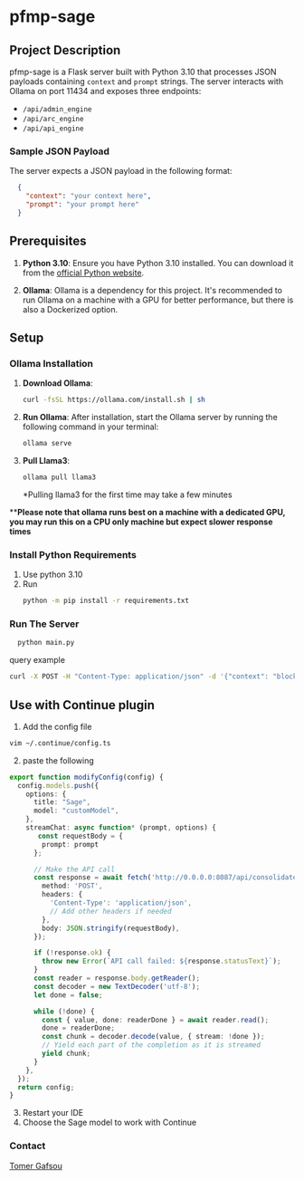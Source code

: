 # pfmp-sage

## Project Description
pfmp-sage is a Flask server built with Python 3.10 that processes JSON payloads containing `context` and `prompt` strings. The server interacts with Ollama on port 11434 and exposes three endpoints:

- `/api/admin_engine`
- `/api/arc_engine`
- `/api/api_engine`

### Sample JSON Payload
The server expects a JSON payload in the following format:

```json
  {
    "context": "your context here",
    "prompt": "your prompt here"
  }
```


## Prerequisites

1. **Python 3.10**:
   Ensure you have Python 3.10 installed. You can download it from the [official Python website](https://www.python.org/downloads/release/python-3100/).

2. **Ollama**:
   Ollama is a dependency for this project. It's recommended to run Ollama on a machine with a GPU for better performance, but there is also a Dockerized option.

## Setup

### Ollama Installation

1. **Download Ollama**:
   ```bash
   curl -fsSL https://ollama.com/install.sh | sh
   ```

2. **Run Ollama**:
   After installation, start the Ollama server by running the following command in your terminal:
   ```bash
   ollama serve
   ```

3. **Pull Llama3**:
    ```bash 
    ollama pull llama3
    ```
   *Pulling llama3 for the first time may take a few minutes  

****Please note that ollama runs best on a machine with a dedicated GPU, you may run this on a CPU only machine but expect slower response times**

### Install Python Requirements
1. Use python 3.10
2. Run  
    ```bash
    python -m pip install -r requirements.txt
   ```
### Run The Server  
```bash
  python main.py  
   ```
query example
```bash
curl -X POST -H "Content-Type: application/json" -d '{"context": "block ui","prompt": "How can i create a volume using the ui"}' http://0.0.0.0:8087/api/admin_engine  
```

## Use with Continue plugin
1. Add the config file
```bash
vim ~/.continue/config.ts 
```
2. paste the following
```typescript
export function modifyConfig(config) {
  config.models.push({
    options: {
      title: "Sage",
      model: "customModel",
    },
    streamChat: async function* (prompt, options) {
       const requestBody = {
        prompt: prompt
      };

      // Make the API call
      const response = await fetch('http://0.0.0.0:8087/api/consolidated_engine', {
        method: 'POST',
        headers: {
          'Content-Type': 'application/json',
          // Add other headers if needed
        },
        body: JSON.stringify(requestBody),
      });

      if (!response.ok) {
        throw new Error(`API call failed: ${response.statusText}`);
      }
      const reader = response.body.getReader();
      const decoder = new TextDecoder('utf-8');
      let done = false;

      while (!done) {
        const { value, done: readerDone } = await reader.read();
        done = readerDone;
        const chunk = decoder.decode(value, { stream: !done });
        // Yield each part of the completion as it is streamed
        yield chunk;
      }
    },
  });
  return config;
}
```
3. Restart your IDE
4. Choose the Sage model to work with Continue

### Contact ###  
 [Tomer Gafsou](mailto:tomer.gafsou@dell.com)